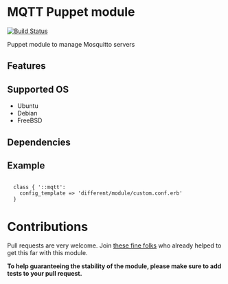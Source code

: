 # MQTT Puppet module
[![Build Status](https://travis-ci.org/link0/puppet-mqtt.svg?branch=master)](https://travis-ci.org/link0/puppet-mqtt)

Puppet module to manage Mosquitto servers

## Features

## Supported OS

* Ubuntu
* Debian
* FreeBSD

## Dependencies

## Example

```puppet

  class { '::mqtt':
    config_template => 'different/module/custom.conf.erb'
  }
```


# Contributions

Pull requests are very welcome. Join [these fine folks](https://github.com/link0/puppet-mqtt/graphs/contributors) who already helped to get this far with this module.

**To help guaranteeing the stability of the module, please make sure to add tests to your pull request.**

